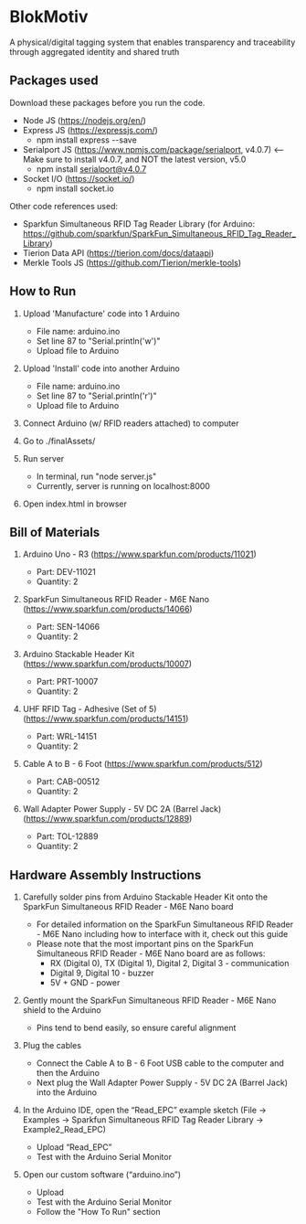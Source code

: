 # BlokMotiv
A physical/digital tagging system that enables transparency and traceability through aggregated identity and shared truth

## Packages used 

Download these packages before you run the code. 

- Node JS (https://nodejs.org/en/)
- Express JS (https://expressjs.com/)
	- npm install express --save
- Serialport JS (https://www.npmjs.com/package/serialport, v4.0.7) <-- Make sure to install v4.0.7, and NOT the latest version, v5.0
	- npm install serialport@v4.0.7
- Socket I/O (https://socket.io/)
	- npm install socket.io

Other code references used: 
- Sparkfun Simultaneous RFID Tag Reader Library (for Arduino: https://github.com/sparkfun/SparkFun_Simultaneous_RFID_Tag_Reader_Library)
- Tierion Data API (https://tierion.com/docs/dataapi)
- Merkle Tools JS (https://github.com/Tierion/merkle-tools)

## How to Run 

1. Upload 'Manufacture' code into 1 Arduino  
	- File name: arduino.ino
	- Set line 87 to "Serial.println('w')"
	- Upload file to Arduino 

2. Upload 'Install' code into another Arduino
	- File name: arduino.ino
	- Set line 87 to "Serial.println('r')"
	- Upload file to Arduino 

3. Connect Arduino (w/ RFID readers attached) to computer 

4. Go to ./finalAssets/

5. Run server
	- In terminal, run "node server.js" 
	- Currently, server is running on localhost:8000

6. Open index.html in browser
 
## Bill of Materials

1. Arduino Uno - R3 (https://www.sparkfun.com/products/11021)
	- Part: DEV-11021
	- Quantity: 2

2. SparkFun Simultaneous RFID Reader - M6E Nano (https://www.sparkfun.com/products/14066)
	- Part: SEN-14066
	- Quantity: 2

3. Arduino Stackable Header Kit (https://www.sparkfun.com/products/10007)
	- Part: PRT-10007
	- Quantity: 2	

4. UHF RFID Tag - Adhesive (Set of 5) (https://www.sparkfun.com/products/14151)
	- Part: WRL-14151
	- Quantity: 2

5. Cable A to B - 6 Foot (https://www.sparkfun.com/products/512)
	- Part: CAB-00512
	- Quantity: 2

6. Wall Adapter Power Supply - 5V DC 2A (Barrel Jack) (https://www.sparkfun.com/products/12889) 
	- Part: TOL-12889
	- Quantity: 2

## Hardware Assembly Instructions

1. Carefully solder pins from Arduino Stackable Header Kit onto the SparkFun Simultaneous RFID Reader - M6E Nano board
	- For detailed information on the SparkFun Simultaneous RFID Reader - M6E Nano including how to interface with it, check out this guide
	- Please note that the most important pins on the SparkFun Simultaneous RFID Reader - M6E Nano board are as follows:
		- RX (Digital 0), TX (Digital 1), Digital 2, Digital 3 - communication
		- Digital 9, Digital 10 - buzzer
		- 5V + GND - power

2. Gently mount the SparkFun Simultaneous RFID Reader - M6E Nano shield to the Arduino
	- Pins tend to bend easily, so ensure careful alignment

3. Plug the cables
	- Connect the Cable A to B - 6 Foot USB cable to the computer and then the Arduino
	- Next plug the Wall Adapter Power Supply - 5V DC 2A (Barrel Jack) into the Arduino

4. In the Arduino IDE, open the “Read_EPC” example sketch (File → Examples → Sparkfun Simultaneous RFID Tag Reader Library → Example2_Read_EPC)
	- Upload “Read_EPC”
	- Test with the Arduino Serial Monitor

5. Open our custom software (“arduino.ino”)
	- Upload
 	- Test with the Arduino Serial Monitor
 	- Follow the "How To Run" section







